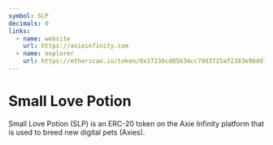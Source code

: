 ```yaml
---
symbol: SLP
decimals: 0
links:
  - name: website
    url: https://axieinfinity.com
  - name: explorer
    url: https://etherscan.io/token/0x37236cd05b34cc79d3715af2383e96dd7443dcf1
---
```


# Small Love Potion

Small Love Potion (SLP) is an ERC-20 token on the Axie Infinity platform that is used to breed new digital pets (Axies).
